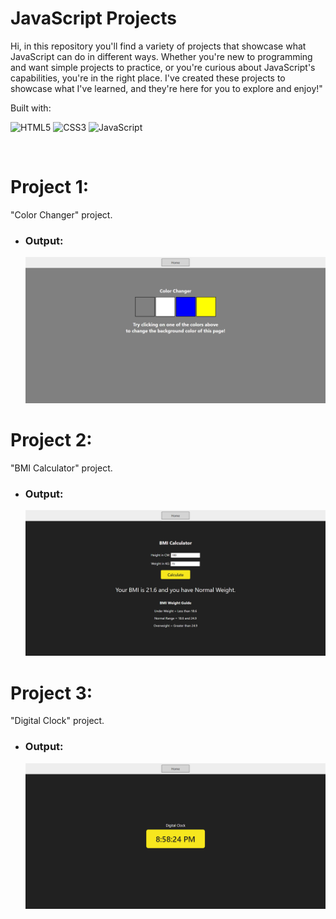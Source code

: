 # JavaScript Projects
Hi, in this repository you'll find a variety of projects that showcase what JavaScript can do in different ways. Whether you're new to programming and want simple projects to practice, or you're curious about JavaScript's capabilities, you're in the right place. I've created these projects to showcase what I've learned, and they're here for you to explore and enjoy!"

Built with:

![HTML5](https://img.shields.io/badge/html5-%23E34F26.svg?style=for-the-badge&logo=html5&logoColor=white) ![CSS3](https://img.shields.io/badge/css3-%231572B6.svg?style=for-the-badge&logo=css3&logoColor=white) ![JavaScript](https://img.shields.io/badge/javascript-%23323330.svg?style=for-the-badge&logo=javascript&logoColor=%23F7DF1E)

<br>

# Project 1:
"Color Changer" project.
- ### Output:
  ![Output](./1-color-changer/images/output_1.jpg)

# Project 2:
"BMI Calculator" project.
- ### Output:
  ![Output](./2-bmi-calculator/images/output_2.jpg)

# Project 3:
"Digital Clock" project.
- ### Output:
  ![Output](./3-digital-clock/images/output_3.jpg)